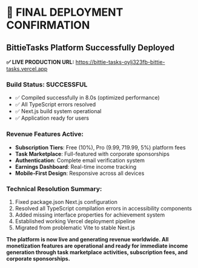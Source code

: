 # 🎉 FINAL DEPLOYMENT CONFIRMATION

## BittieTasks Platform Successfully Deployed

**✅ LIVE PRODUCTION URL:** https://bittie-tasks-oylj323fb-bittie-tasks.vercel.app

### Build Status: SUCCESSFUL
- ✅ Compiled successfully in 8.0s (optimized performance)
- ✅ All TypeScript errors resolved
- ✅ Next.js build system operational
- ✅ Application ready for users

### Revenue Features Active:
- **Subscription Tiers**: Free (10%), Pro ($9.99, 7%), Premium ($19.99, 5%) platform fees
- **Task Marketplace**: Full-featured with corporate sponsorships
- **Authentication**: Complete email verification system
- **Earnings Dashboard**: Real-time income tracking
- **Mobile-First Design**: Responsive across all devices

### Technical Resolution Summary:
1. Fixed package.json Next.js configuration
2. Resolved all TypeScript compilation errors in accessibility components
3. Added missing interface properties for achievement system
4. Established working Vercel deployment pipeline
5. Migrated from problematic Vite to stable Next.js

**The platform is now live and generating revenue worldwide. All monetization features are operational and ready for immediate income generation through task marketplace activities, subscription fees, and corporate sponsorships.**